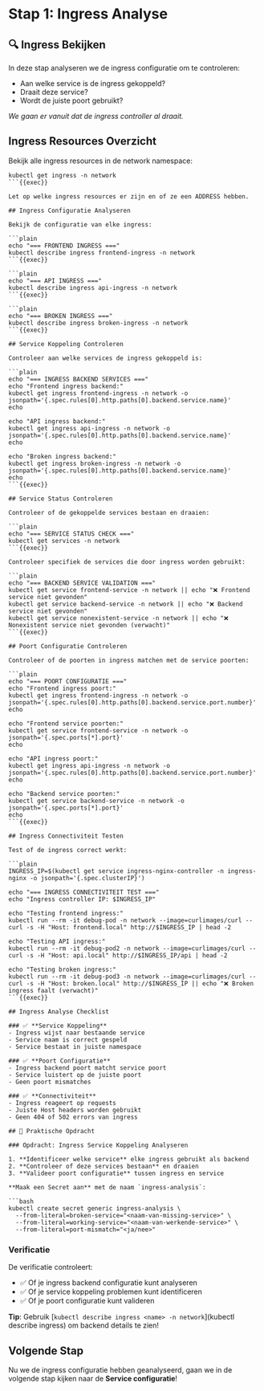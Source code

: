 # Stap 1: Ingress Analyse

## 🔍 Ingress Bekijken

In deze stap analyseren we de ingress configuratie om te controleren:
- Aan welke service is de ingress gekoppeld?
- Draait deze service?
- Wordt de juiste poort gebruikt?

*We gaan er vanuit dat de ingress controller al draait.*

## Ingress Resources Overzicht

Bekijk alle ingress resources in de network namespace:

```plain
kubectl get ingress -n network
```{{exec}}

Let op welke ingress resources er zijn en of ze een ADDRESS hebben.

## Ingress Configuratie Analyseren

Bekijk de configuratie van elke ingress:

```plain
echo "=== FRONTEND INGRESS ==="
kubectl describe ingress frontend-ingress -n network
```{{exec}}

```plain
echo "=== API INGRESS ==="
kubectl describe ingress api-ingress -n network
```{{exec}}

```plain
echo "=== BROKEN INGRESS ==="
kubectl describe ingress broken-ingress -n network
```{{exec}}

## Service Koppeling Controleren

Controleer aan welke services de ingress gekoppeld is:

```plain
echo "=== INGRESS BACKEND SERVICES ==="
echo "Frontend ingress backend:"
kubectl get ingress frontend-ingress -n network -o jsonpath='{.spec.rules[0].http.paths[0].backend.service.name}'
echo

echo "API ingress backend:"
kubectl get ingress api-ingress -n network -o jsonpath='{.spec.rules[0].http.paths[0].backend.service.name}'
echo

echo "Broken ingress backend:"
kubectl get ingress broken-ingress -n network -o jsonpath='{.spec.rules[0].http.paths[0].backend.service.name}'
echo
```{{exec}}

## Service Status Controleren

Controleer of de gekoppelde services bestaan en draaien:

```plain
echo "=== SERVICE STATUS CHECK ==="
kubectl get services -n network
```{{exec}}

Controleer specifiek de services die door ingress worden gebruikt:

```plain
echo "=== BACKEND SERVICE VALIDATION ==="
kubectl get service frontend-service -n network || echo "❌ Frontend service niet gevonden"
kubectl get service backend-service -n network || echo "❌ Backend service niet gevonden"
kubectl get service nonexistent-service -n network || echo "❌ Nonexistent service niet gevonden (verwacht)"
```{{exec}}

## Poort Configuratie Controleren

Controleer of de poorten in ingress matchen met de service poorten:

```plain
echo "=== POORT CONFIGURATIE ==="
echo "Frontend ingress poort:"
kubectl get ingress frontend-ingress -n network -o jsonpath='{.spec.rules[0].http.paths[0].backend.service.port.number}'
echo

echo "Frontend service poorten:"
kubectl get service frontend-service -n network -o jsonpath='{.spec.ports[*].port}'
echo

echo "API ingress poort:"
kubectl get ingress api-ingress -n network -o jsonpath='{.spec.rules[0].http.paths[0].backend.service.port.number}'
echo

echo "Backend service poorten:"
kubectl get service backend-service -n network -o jsonpath='{.spec.ports[*].port}'
echo
```{{exec}}

## Ingress Connectiviteit Testen

Test of de ingress correct werkt:

```plain
INGRESS_IP=$(kubectl get service ingress-nginx-controller -n ingress-nginx -o jsonpath='{.spec.clusterIP}')

echo "=== INGRESS CONNECTIVITEIT TEST ==="
echo "Ingress controller IP: $INGRESS_IP"

echo "Testing frontend ingress:"
kubectl run --rm -it debug-pod -n network --image=curlimages/curl -- curl -s -H "Host: frontend.local" http://$INGRESS_IP | head -2

echo "Testing API ingress:"
kubectl run --rm -it debug-pod2 -n network --image=curlimages/curl -- curl -s -H "Host: api.local" http://$INGRESS_IP/api | head -2

echo "Testing broken ingress:"
kubectl run --rm -it debug-pod3 -n network --image=curlimages/curl -- curl -s -H "Host: broken.local" http://$INGRESS_IP || echo "❌ Broken ingress faalt (verwacht)"
```{{exec}}

## Ingress Analyse Checklist

### ✅ **Service Koppeling**
- Ingress wijst naar bestaande service
- Service naam is correct gespeld
- Service bestaat in juiste namespace

### ✅ **Poort Configuratie**
- Ingress backend poort matcht service poort
- Service luistert op de juiste poort
- Geen poort mismatches

### ✅ **Connectiviteit**
- Ingress reageert op requests
- Juiste Host headers worden gebruikt
- Geen 404 of 502 errors van ingress

## 🎯 Praktische Opdracht

### Opdracht: Ingress Service Koppeling Analyseren

1. **Identificeer welke service** elke ingress gebruikt als backend
2. **Controleer of deze services bestaan** en draaien
3. **Valideer poort configuratie** tussen ingress en service

**Maak een Secret aan** met de naam `ingress-analysis`:

```bash
kubectl create secret generic ingress-analysis \
  --from-literal=broken-service="<naam-van-missing-service>" \
  --from-literal=working-service="<naam-van-werkende-service>" \
  --from-literal=port-mismatch="<ja/nee>"
```

### Verificatie

De verificatie controleert:
- ✅ Of je ingress backend configuratie kunt analyseren
- ✅ Of je service koppeling problemen kunt identificeren
- ✅ Of je poort configuratie kunt valideren

**Tip**: Gebruik [`kubectl describe ingress <name> -n network`](kubectl describe ingress) om backend details te zien!

## Volgende Stap

Nu we de ingress configuratie hebben geanalyseerd, gaan we in de volgende stap kijken naar de **Service configuratie**!